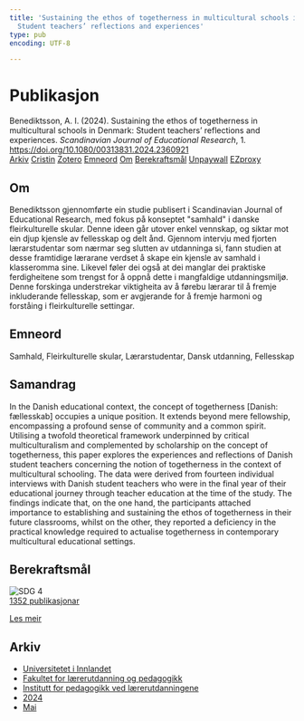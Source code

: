 ```yaml
---
title: 'Sustaining the ethos of togetherness in multicultural schools in Denmark:
  Student teachers’ reflections and experiences'
type: pub
encoding: UTF-8

---
```

<h1>Publikasjon</h1>
<article id="csl-bib-container-ZGMENIPN" class="csl-bib-container">
  <div class="csl-bib-body"> <div class="csl-entry">Benediktsson, A. I. (2024). Sustaining the ethos of togetherness in multicultural schools in Denmark: Student teachers’ reflections and experiences. <i>Scandinavian Journal of Educational Research</i>, 1. <a href="https://doi.org/10.1080/00313831.2024.2360921">https://doi.org/10.1080/00313831.2024.2360921</a></div> </div>
  <div class="csl-bib-buttons">
    <a href="#taxonomy-article-ZGMENIPN" alt="archive" class="csl-bib-button">Arkiv</a>
    <a href="https://app.cristin.no/results/show.jsf?id=2272221" alt="Cristin" class="csl-bib-button">Cristin</a>
    <a href="http://zotero.org/groups/5881554/items/ZGMENIPN" alt="Zotero" class="csl-bib-button">Zotero</a>
    <a href="#keywords-article-ZGMENIPN" alt="keywords" class="csl-bib-button">Emneord</a>
    <a href="#about-article-ZGMENIPN" alt="about_pub" class="csl-bib-button">Om</a>
    <a href="#sdg-article-ZGMENIPN" alt="sdg" class="csl-bib-button">Berekraftsmål</a>
    <a href="https://www.tandfonline.com/doi/pdf/10.1080/00313831.2024.2360921?needAccess=true" alt="Unpaywall" class="csl-bib-button">Unpaywall</a>
    <a href="https://www.tandfonline.com/doi/pdf/10.1080/00313831.2024.2360921?needAccess=true" alt="EZproxy" class="csl-bib-button">EZproxy</a>
  </div>
  <div id="csl-bib-meta-container-ZGMENIPN"></div>
</article>
<div id="csl-bib-meta-ZGMENIPN" class="csl-bib-meta">
  <article id="about-article-ZGMENIPN" class="about_pub-article">
    <h1>Om</h1>
    Benediktsson gjennomførte ein studie publisert i Scandinavian Journal of Educational Research, med fokus på konseptet "samhald" i danske fleirkulturelle skular. Denne ideen går utover enkel vennskap, og siktar mot ein djup kjensle av fellesskap og delt ånd. Gjennom intervju med fjorten lærarstudentar som nærmar seg slutten av utdanninga si, fann studien at desse framtidige lærarane verdset å skape ein kjensle av samhald i klasseromma sine. Likevel føler dei også at dei manglar dei praktiske ferdigheitene som trengst for å oppnå dette i mangfaldige utdanningsmiljø. Denne forskinga understrekar viktigheita av å førebu lærarar til å fremje inkluderande fellesskap, som er avgjerande for å fremje harmoni og forståing i fleirkulturelle settingar.
  </article>
  <article id="keywords-article-ZGMENIPN" class="keywords-article">
    <h1>Emneord</h1>
    Samhald, Fleirkulturelle skular, Lærarstudentar, Dansk utdanning, Fellesskap
  </article>
  <article id="abstract-article-ZGMENIPN" class="abstract-article">
    <h1>Samandrag</h1>
    In the Danish educational context, the concept of togetherness [Danish: fællesskab] occupies a unique position. It extends beyond mere fellowship, encompassing a profound sense of community and a common spirit. Utilising a twofold theoretical framework underpinned by critical multiculturalism and complemented by scholarship on the concept of togetherness, this paper explores the experiences and reflections of Danish student teachers concerning the notion of togetherness in the context of multicultural schooling. The data were derived from fourteen individual interviews with Danish student teachers who were in the final year of their educational journey through teacher education at the time of the study. The findings indicate that, on the one hand, the participants attached importance to establishing and sustaining the ethos of togetherness in their future classrooms, whilst on the other, they reported a deficiency in the practical knowledge required to actualise togetherness in contemporary multicultural educational settings.
  </article>
  <article id="sdg-article-ZGMENIPN" class="sdg-article">
    <h1>Berekraftsmål</h1>
    <div class="sdg-container"><div id="sdg4" class="sdg">
        <img src="{{< params subfolder >}}images/sdg/sdg04_nn.png" class="image" alt="SDG 4">
        <div class="sdg-overlay">
          <a href="{{< params subfolder >}}nn/archive/?sdg=4#archive" class="sdg-publication-count"><span>1352</span> publikasjonar</a>
          <p><a href="https://fn.no/om-fn/fns-baerekraftsmaal/god-utdanning?lang=nno-NO" class="sdg-read-more">Les meir</a></p>
        </div>
      </div></div>
  </article>
  <article id="taxonomy-article-ZGMENIPN" class="taxonomy-article">
    <h1>Arkiv</h1>
    <ul>
      <li><a href="{{< params subfolder >}}nn/archive/?key=3DCRN523">Universitetet i Innlandet</a></li>
      <li><a href="{{< params subfolder >}}nn/archive/?key=WYNZA47F">Fakultet for lærerutdanning og pedagogikk</a></li>
      <li><a href="{{< params subfolder >}}nn/archive/?key=BKPR6TE7">Institutt for pedagogikk ved lærerutdanningene</a></li>
      <li><a href="{{< params subfolder >}}nn/archive/?key=FKHNMZNC">2024</a></li>
      <li><a href="{{< params subfolder >}}nn/archive/?key=WYS94FPZ">Mai</a></li>
    </ul>
  </article>
</div>
